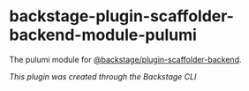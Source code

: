 # backstage-plugin-scaffolder-backend-module-pulumi

The pulumi module for [@backstage/plugin-scaffolder-backend](https://www.npmjs.com/package/@backstage/plugin-scaffolder-backend).

_This plugin was created through the Backstage CLI_
